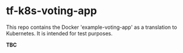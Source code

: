 # tf-k8s-voting-app
This repo contains the Docker 'example-voting-app' as a translation to Kubernetes. It is intended for test purposes.

**TBC**
